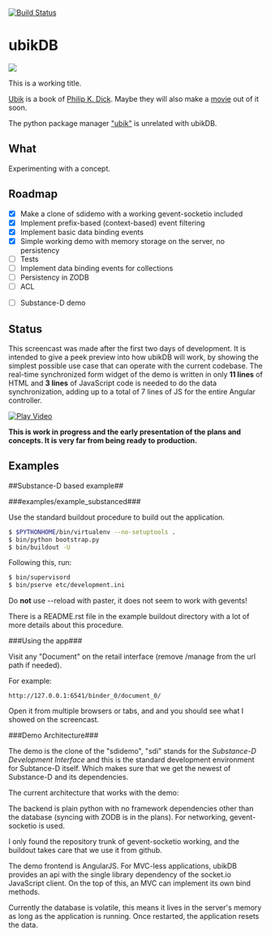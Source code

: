 
[![Build Status](https://travis-ci.org/reebalazs/ubikdb.png?branch=master)](https://travis-ci.org/reebalazs/ubikdb)

# ubikDB #

![](https://dl.dropboxusercontent.com/u/16162405/ubik-banner-1920.png)

This is a working title.

[Ubik](http://www.amazon.com/Ubik-Philip-K-Dick/dp/0547572298) is a book
of [Philip K. Dick](http://en.wikipedia.org/wiki/Philip_K._Dick). Maybe
they will also make a
[movie](http://screenrant.com/michel-gondry-ubik-movie-philip-dick-sandy-101655/)
out of it soon.

The python package manager ["ubik"](https://pypi.python.org/pypi/ubik) is
unrelated with ubikDB.

## What ##

Experimenting with a concept.

## Roadmap ##

- [X] Make a clone of sdidemo with a working gevent-socketio included
- [X] Implement prefix-based (context-based) event filtering
- [X] Implement basic data binding events
- [X] Simple working demo with memory storage on the server, no persistency
- [ ] Tests
- [ ] Implement data binding events for collections
- [ ] Persistency in ZODB
- [ ] ACL
<!-- - [ ] Reconnects/ -->
- [ ] Substance-D demo

## Status ##

This screencast was made after the first two days of development. 
It is intended to give a peek preview into how ubikDB will work, by showing
the simplest possible use case that can operate with the current codebase.
The  real-time synchronized form widget of the demo is
written in only **11 lines** of HTML and **3 lines** of JavaScript code is
needed to do the data synchronization, adding up to a total of 7 lines of JS
for the entire Angular controller.

[![Play Video](https://dl.dropboxusercontent.com/u/16162405/ubikDB_0__starting_up.png)]( http://vimeo.com/reebalazs/ubikdb-0)

**This is work in progress and the early presentation of the plans and concepts.
It is very far from being ready to production.**

## Examples ##

##Substance-D based example##

###examples/example_substanced###


 Use the standard buildout procedure to build
out the application.

```sh
$ $PYTHONHOME/bin/virtualenv --no-setuptools .
$ bin/python bootstrap.py
$ bin/buildout -U
```

Following this, run:

```sh
$ bin/supervisord
$ bin/pserve etc/development.ini
```

Do **not** use --reload with paster, it does not seem to work with gevents!

There is a README.rst file in the example buildout directory with a lot of
more details about this procedure.

###Using the app###

Visit any "Document" on the retail interface (remove /manage from the url path if needed).

For example:

    http://127.0.0.1:6541/binder_0/document_0/

Open it from multiple browsers or tabs, and and you should see what I showed
on the screencast.


###Demo Architecture###

The demo is the clone of the "sdidemo", "sdi" stands for the
*Substance-D Development Interface* and this is the standard development environment
for Subtance-D itself. Which makes sure that we get the newest of Substance-D and
its dependencies.

The current architecture that works with the demo:

The backend is plain python with no framework dependencies other than the database
(syncing with ZODB is in the plans). For networking, gevent-socketio is used.

I only found the repository trunk of gevent-socketio working, and the buildout
takes care that we use it from github.

The demo frontend is AngularJS. For MVC-less applications, ubikDB provides an api with
the single library dependency of the socket.io JavaScript client. On the top of this,
an MVC can implement its own bind methods.

Currently the database is volatile, this means it lives in the server's memory as long
as the application is running. Once restarted, the application resets the data.


